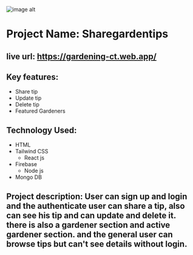 ![image alt](https://i.ibb.co/ynnzcBgq/ss2.jpg)
# Project Name: Sharegardentips
## live url: https://gardening-ct.web.app/
## Key features:
   - Share tip
   - Update tip
   - Delete tip
   - Featured Gardeners
## Technology Used:
   - HTML
   - Tailwind CSS
     - React js
   - Firebase
     - Node js
   - Mongo DB
   
## Project description: User can sign up and login and the authenticate user can share a tip, also can see his tip and can update and delete it. there is also a gardener section and active gardener section. and the general user can browse tips but can't see details without login.
